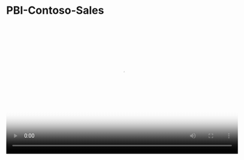 # PBI-Contoso-Sales
<video poster="PBI_Contoso_Sales_Poster.jpg" width="618" height="347" controls preload> 
    <source src="PBI_Contoso_Sales.webm"></source> 
</video>
